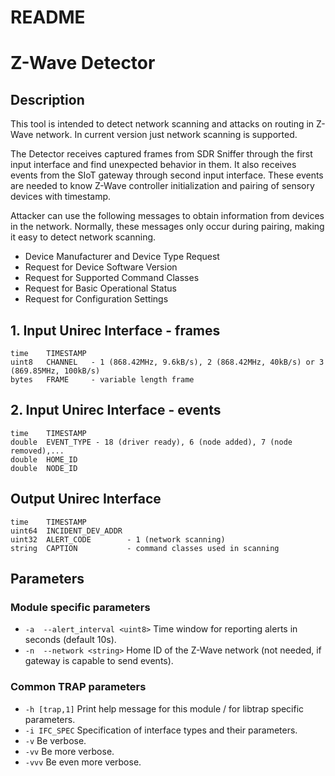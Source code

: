 # README
# Z-Wave Detector

## Description
This tool is intended to detect network scanning and attacks on routing in Z-Wave
network. In current version just network scanning is supported.
 
The Detector receives captured frames from SDR Sniffer through the first input
interface and find unexpected behavior in them. It also receives events from
the SIoT gateway through second input interface. These events are needed to know
Z-Wave controller initialization and pairing of sensory devices with timestamp.

Attacker can use the following messages to obtain information from devices
in the network. Normally, these messages only occur during pairing, making it
easy to detect network scanning.

- Device Manufacturer and Device Type Request
- Request for Device Software Version
- Request for Supported Command Classes
- Request for Basic Operational Status
- Request for Configuration Settings

## 1. Input Unirec Interface - frames
	time    TIMESTAMP
	uint8   CHANNEL   - 1 (868.42MHz, 9.6kB/s), 2 (868.42MHz, 40kB/s) or 3 (869.85MHz, 100kB/s)
	bytes   FRAME     - variable length frame

## 2. Input Unirec Interface - events
	time    TIMESTAMP
	double  EVENT_TYPE - 18 (driver ready), 6 (node added), 7 (node removed),...
	double  HOME_ID
	double  NODE_ID

## Output Unirec Interface
	time    TIMESTAMP
	uint64  INCIDENT_DEV_ADDR
	uint32  ALERT_CODE        - 1 (network scanning)
	string  CAPTION           - command classes used in scanning

## Parameters
### Module specific parameters
- `-a  --alert_interval <uint8>`  Time window for reporting alerts in seconds (default 10s).
- `-n  --network <string>`  Home ID of the Z-Wave network (not needed, if gateway is capable to send events).

### Common TRAP parameters
- `-h [trap,1]`      Print help message for this module / for libtrap specific parameters.
- `-i IFC_SPEC`      Specification of interface types and their parameters.
- `-v`               Be verbose.
- `-vv`              Be more verbose.
- `-vvv`             Be even more verbose.
